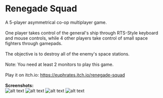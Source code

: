 # Renegade Squad
A 5-player asymmetrical co-op multiplayer game.<br><br>
One player takes control of the general's ship through RTS-Style keyboard and mouse controls, while 4 other players take control of small space fighters through gamepads.<br><br>
The objective is to destroy all of the enemy's space stations.<br><br>
Note: You need at least 2 monitors to play this game. <br><br>
Play it on itch.io: https://euphrates.itch.io/renegade-squad <br><br>
<b>Screenshots:</b><br>
![alt text](https://img.itch.zone/aW1hZ2UvMjU2ODY1LzEyMzA4NzMucG5n/original/XAj%2FQR.png)
![alt text](https://img.itch.zone/aW1hZ2UvMjU2ODY1LzEyMzA4NzUucG5n/original/ZwHJ3w.png)
![alt text](https://img.itch.zone/aW1hZ2UvMjU2ODY1LzEyMzA4NzQucG5n/original/5r%2BiCP.png)
![alt text](https://img.itch.zone/aW1hZ2UvMjU2ODY1LzEyMzA4NzkucG5n/original/n8P4f2.png)

